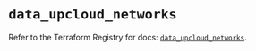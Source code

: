 # `data_upcloud_networks`

Refer to the Terraform Registry for docs: [`data_upcloud_networks`](https://registry.terraform.io/providers/upcloudltd/upcloud/3.3.0/docs/data-sources/networks).
